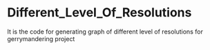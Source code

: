 # Different_Level_Of_Resolutions
It is the code for generating graph of different level of resolutions for gerrymandering project
